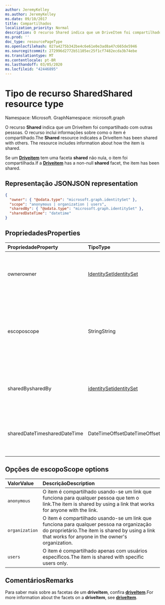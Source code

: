 ```yaml
---
author: JeremyKelley
ms.author: JeremyKelley
ms.date: 09/10/2017
title: Compartilhados
localization_priority: Normal
description: O recurso Shared indica que um DriveItem foi compartilhado com outras pessoas.
ms.prod: ''
doc_type: resourcePageType
ms.openlocfilehash: 027a4275b342be4c6e61e0e3ad8a47c665de5946
ms.sourcegitcommit: 272996d2772b51105ec25f1cf7482ecda3b74ebe
ms.translationtype: MT
ms.contentlocale: pt-BR
ms.lasthandoff: 03/05/2020
ms.locfileid: "42446895"
---
```

# <a name="shared-resource-type"></a><span data-ttu-id="07a1a-103">Tipo de recurso Shared</span><span class="sxs-lookup"><span data-stu-id="07a1a-103">Shared resource type</span></span>

<span data-ttu-id="07a1a-104">Namespace: Microsoft. Graph</span><span class="sxs-lookup"><span data-stu-id="07a1a-104">Namespace: microsoft.graph</span></span>

<span data-ttu-id="07a1a-p101">O recurso **Shared** indica que um DriveItem foi compartilhado com outras pessoas. O recurso inclui informações sobre como o item é compartilhado.</span><span class="sxs-lookup"><span data-stu-id="07a1a-p101">The **Shared** resource indicates a DriveItem has been shared with others. The resource includes information about how the item is shared.</span></span>

<span data-ttu-id="07a1a-107">Se um [**Driveitem**](driveitem.md) tem uma faceta **shared** não nula, o item foi compartilhada.</span><span class="sxs-lookup"><span data-stu-id="07a1a-107">If a [**Driveitem**](driveitem.md) has a non-null **shared** facet, the item has been shared.</span></span>

## <a name="json-representation"></a><span data-ttu-id="07a1a-108">Representação JSON</span><span class="sxs-lookup"><span data-stu-id="07a1a-108">JSON representation</span></span>

<!-- {
  "blockType": "resource",
  "@odata.type": "microsoft.graph.shared",
  "optionalProperties": [ "sharedBy", "sharedDateTime" ]
}-->

```json
{
  "owner": { "@odata.type": "microsoft.graph.identitySet" },
  "scope": "anonymous | organization | users",
  "sharedBy": { "@odata.type": "microsoft.graph.identitySet" },
  "sharedDateTime": "datetime"
}
```

## <a name="properties"></a><span data-ttu-id="07a1a-109">Propriedades</span><span class="sxs-lookup"><span data-stu-id="07a1a-109">Properties</span></span>

| <span data-ttu-id="07a1a-110">Propriedade</span><span class="sxs-lookup"><span data-stu-id="07a1a-110">Property</span></span>       | <span data-ttu-id="07a1a-111">Tipo</span><span class="sxs-lookup"><span data-stu-id="07a1a-111">Type</span></span>                          | <span data-ttu-id="07a1a-112">Descrição</span><span class="sxs-lookup"><span data-stu-id="07a1a-112">Description</span></span>
| :------------- |:------------------------------|:----------------------------
| <span data-ttu-id="07a1a-113">owner</span><span class="sxs-lookup"><span data-stu-id="07a1a-113">owner</span></span>          | [<span data-ttu-id="07a1a-114">IdentitySet</span><span class="sxs-lookup"><span data-stu-id="07a1a-114">IdentitySet</span></span>](identityset.md) | <span data-ttu-id="07a1a-p102">A identidade do proprietário do item compartilhado. Somente leitura.</span><span class="sxs-lookup"><span data-stu-id="07a1a-p102">The identity of the owner of the shared item. Read-only.</span></span>
| <span data-ttu-id="07a1a-117">escopo</span><span class="sxs-lookup"><span data-stu-id="07a1a-117">scope</span></span>          | <span data-ttu-id="07a1a-118">String</span><span class="sxs-lookup"><span data-stu-id="07a1a-118">String</span></span>                        | <span data-ttu-id="07a1a-p103">Indica o escopo de como o item é compartilhado: `anonymous`, `organization` ou `users`. Somente leitura.</span><span class="sxs-lookup"><span data-stu-id="07a1a-p103">Indicates the scope of how the item is shared: `anonymous`, `organization`, or `users`. Read-only.</span></span>
| <span data-ttu-id="07a1a-121">sharedBy</span><span class="sxs-lookup"><span data-stu-id="07a1a-121">sharedBy</span></span>       | [<span data-ttu-id="07a1a-122">identitySet</span><span class="sxs-lookup"><span data-stu-id="07a1a-122">identitySet</span></span>](identityset.md) | <span data-ttu-id="07a1a-p104">A identidade do usuário que compartilhou o item. Somente leitura.</span><span class="sxs-lookup"><span data-stu-id="07a1a-p104">The identity of the user who shared the item. Read-only.</span></span>
| <span data-ttu-id="07a1a-125">sharedDateTime</span><span class="sxs-lookup"><span data-stu-id="07a1a-125">sharedDateTime</span></span> | <span data-ttu-id="07a1a-126">DateTimeOffset</span><span class="sxs-lookup"><span data-stu-id="07a1a-126">DateTimeOffset</span></span>                | <span data-ttu-id="07a1a-p105">A data e a hora UTC que o item foi compartilhado. Somente leitura.</span><span class="sxs-lookup"><span data-stu-id="07a1a-p105">The UTC date and time when the item was shared. Read-only.</span></span>

## <a name="scope-options"></a><span data-ttu-id="07a1a-129">Opções de escopo</span><span class="sxs-lookup"><span data-stu-id="07a1a-129">Scope options</span></span>

| <span data-ttu-id="07a1a-130">Valor</span><span class="sxs-lookup"><span data-stu-id="07a1a-130">Value</span></span>          | <span data-ttu-id="07a1a-131">Descrição</span><span class="sxs-lookup"><span data-stu-id="07a1a-131">Description</span></span>                                                                           |
|:---------------|:--------------------------------------------------------------------------------------|
| `anonymous`    | <span data-ttu-id="07a1a-132">O item é compartilhado usando-se um link que funciona para qualquer pessoa que tem o link.</span><span class="sxs-lookup"><span data-stu-id="07a1a-132">The item is shared by using a link that works for anyone with the link.</span></span>               |
| `organization` | <span data-ttu-id="07a1a-133">O item é compartilhado usando-se um link que funciona para qualquer pessoa na organização do proprietário.</span><span class="sxs-lookup"><span data-stu-id="07a1a-133">The item is shared by using a link that works for anyone in the owner's organization.</span></span> |
| `users`        | <span data-ttu-id="07a1a-134">O item é compartilhado apenas com usuários específicos.</span><span class="sxs-lookup"><span data-stu-id="07a1a-134">The item is shared with specific users only.</span></span>                                          |

## <a name="remarks"></a><span data-ttu-id="07a1a-135">Comentários</span><span class="sxs-lookup"><span data-stu-id="07a1a-135">Remarks</span></span>

<span data-ttu-id="07a1a-136">Para saber mais sobre as facetas de um **driveItem**, confira [**driveItem**](driveitem.md).</span><span class="sxs-lookup"><span data-stu-id="07a1a-136">For more information about the facets on a **driveItem**, see [**driveItem**](driveitem.md).</span></span>

<!-- {
  "type": "#page.annotation",
  "description": "The shared facet provides info about shared items.",
  "keywords": "shared,share,item,facet,onedrive",
  "section": "documentation",
  "suppressions": [
    "Warning: /api-reference/v1.0/resources/shared.md:
      Found potential enums in resource example that weren't defined in a table:(anonymous,organization,users) are in resource, but () are in table"
  ],
  "tocPath": "Facets/Shared"
} -->
